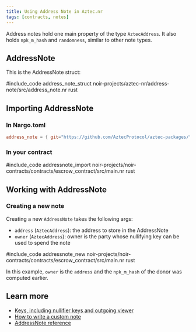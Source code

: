 ```yaml
---
title: Using Address Note in Aztec.nr
tags: [contracts, notes]
---
```


Address notes hold one main property of the type `AztecAddress`. It also holds `npk_m_hash` and `randomness`, similar to other note types.

## AddressNote

This is the AddressNote struct:

#include_code address_note_struct noir-projects/aztec-nr/address-note/src/address_note.nr rust

## Importing AddressNote

### In Nargo.toml

```toml
address_note = { git="https://github.com/AztecProtocol/aztec-packages/", tag="#include_aztec_version", directory="noir-projects/aztec-nr/address-note" }
```

### In your contract

#include_code addressnote_import noir-projects/noir-contracts/contracts/escrow_contract/src/main.nr rust

## Working with AddressNote

### Creating a new note

Creating a new `AddressNote` takes the following args:

- `address` (`AztecAddress`): the address to store in the AddressNote
- `owner` (`AztecAddress`): owner is the party whose nullifying key can be used to spend the note

#include_code addressnote_new noir-projects/noir-contracts/contracts/escrow_contract/src/main.nr rust

In this example, `owner` is the `address` and the `npk_m_hash` of the donor was computed earlier.

## Learn more

- [Keys, including nullifier keys and outgoing viewer](../../../../../aztec/concepts/accounts/keys.md)
- [How to write a custom note](./custom_note.md)
- [AddressNote reference](../../../../reference/smart_contract_reference/aztec-nr/address-note/address_note.md)

